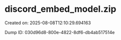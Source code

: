 # discord_embed_model.zip

Created on: 2025-08-08T12:10:29.694163

Dump ID: 030d96d8-800e-4822-8df6-db4ab517514e

